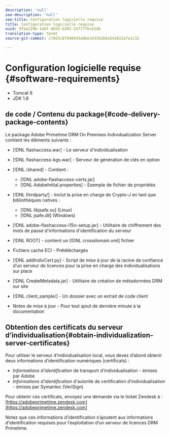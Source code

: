 ```yaml
---
description: 'null'
seo-description: 'null'
seo-title: Configuration logicielle requise
title: Configuration logicielle requise
uuid: 9faa229b-1abf-4b55-b293-247777bcb1db
translation-type: tm+mt
source-git-commit: c78d3c87848943a0be3433b2b6a543822a7e1c15

---
```



# Configuration logicielle requise {#software-requirements}

* Tomcat 6
* JDK 1.8

## de code / Contenu du package{#code-delivery-package-contents}

Le package Adobe Primetime DRM On Premises Individualization Server contient les éléments suivants :

* [!DNL flashaccess.war] - Le serveur d&#39;individualisation
* [!DNL flashaccess-kgs.war] - Serveur de génération de clés en option
* [!DNL /shared] - Contient :

   * [!DNL adobe-flashaccess-certs.jar]
   * [!DNL AdobeInitial.properties] - Exemple de fichier de propriétés

* [!DNL thirdparty/] - Inclut la prise en charge de Crypto-J en tant que bibliothèques natives :

   * [!DNL libjsafe.so] (Linux)
   * [!DNL jsafe.dll] (Windows)

* [!DNL adobe-flashaccess-i15n-setup.jar] - Utilitaire de chiffrement des mots de passe d&#39;informations d&#39;identification du serveur
* [!DNL ROOT] - contient un [!DNL crossdomain.xml] fichier

* Fichiers cache ECI - Prétéléchargés
* [!DNL addIndivCert.py] - Script de mise à jour de la racine de confiance d’un serveur de licences pour la prise en charge des individualisations sur place
* [!DNL CreateMetadata.jar] - Utilitaire de création de métadonnées DRM sur site
* [!DNL client_sample/] - Un dossier avec un extrait de code client
* Notes de mise à jour - Pour tout ajout de dernière minute à la documentation

## Obtention des certificats du serveur d’individualisation{#obtain-individualization-server-certificates}

Pour utiliser le serveur d’individualisation local, vous devez d’abord obtenir deux informations d’identification numériques (certificats) :

* *Informations d’identification* de transport d’individualisation - émises par Adobe
* *Informations d&#39;identification* d&#39;autorité de certification d&#39;individualisation - émises par Symantec (VeriSign)

Pour obtenir ces certificats, envoyez une demande via le ticket Zendesk à : [https://adobeprimetime.zendesk.com](https://adobeprimetime.zendesk.com)

Notez que ces informations d’identification s’ajoutent aux informations d’identification requises pour l’exploitation d’un serveur de licences DRM Primetime.